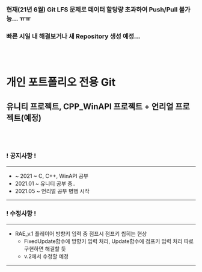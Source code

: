 ### 현재(21년 6월) Git LFS 문제로 데이터 할당량 초과하여 Push/Pull 불가능... ㅠㅠ
### 빠른 시일 내 해결보거나 새 Repository 생성 예정...
<br><br>

# 개인 포트폴리오 전용 Git
## 유니티 프로젝트, CPP_WinAPI 프로젝트 + 언리얼 프로젝트(예정)
<br><br>

### ! 공지사항 !
---
+  ~ 2021 ~ C, C++, WinAPI 공부
+ 2021.01 ~ 유니티 공부 중..
+ 2021.05 ~ 언리얼 공부 병행 시작
---
### ! 수정사항 !
---
+ RAE_v.1 플레이어 방향키 입력 중 점프시 점프키 씹히는 현상
  + FixedUpdate함수에 방향키 입력 처리, Update함수에 점프키 입력 처리 따로 구현하면 해결할 듯
  + v.2에서 수정할 예정
---
